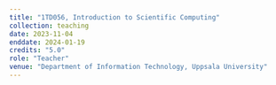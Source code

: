 ```yaml
---
title: "1TD056, Introduction to Scientific Computing"
collection: teaching
date: 2023-11-04
enddate: 2024-01-19
credits: "5.0"
role: "Teacher"
venue: "Department of Information Technology, Uppsala University"
---
```





